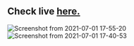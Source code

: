 ## Check live <a href="http://shubhamdev.me/MLH-INIT/INITMAP/index.html">here.</a>
![Screenshot from 2021-07-01 17-55-20](https://user-images.githubusercontent.com/47265493/124125926-c251f500-da97-11eb-8783-d589296dcf76.png)
![Screenshot from 2021-07-01 17-40-53](https://user-images.githubusercontent.com/47265493/124125936-c716a900-da97-11eb-84f2-064cb8803f5b.png)
